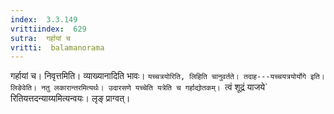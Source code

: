 ```yaml
---
index:  3.3.149
vrittiindex:  629
sutra:  गर्हायां च
vritti:  balamanorama 
---
```


गर्हायां च। निवृत्तमिति। व्याख्यानादिति भावः। `यच्चत्रयोरिति, लिहिति चानुवर्तते। तदाह---यच्चयत्रयोर्योगे इति।लिङेवेति। नतु लकारान्तरमित्यर्थः। उदारसणे यच्चेति यत्रेति च गर्हाद्योतकम्। `त्वं शूद्रं याजये` रितियत्तदन्याय्यमित्यन्वयः। लृङ् प्राग्वत्।

